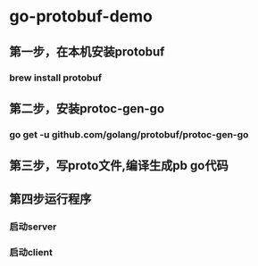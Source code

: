 # go-protobuf-demo
## 第一步，在本机安装protobuf
### brew install protobuf 

## 第二步，安装protoc-gen-go
### go get -u github.com/golang/protobuf/protoc-gen-go

## 第三步，写proto文件,编译生成pb go代码

## 第四步运行程序
### 启动server    
### 启动client
